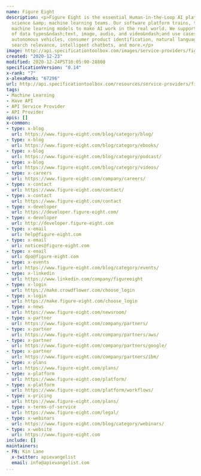 ```yaml
---
name: Figure Eight
description: <p>Figure Eight is the essential Human-in-the-Loop AI platform for data
  science &amp; machine learning teams. Our software platform trains, tests, and tunes
  machine learning models to make AI work in the real world. We support a wide range
  of data types&ndash;text, image, audio, and video&ndash;and use cases, including
  autonomous vehicles, consumer product identification, natural language processing,
  search relevance, intelligent chatbots, and more.</p>
image: http://api.specificationtoolbox.com/images/service-providers/figure-eight.jpg
created: "2020-12-23"
modified: 2020-12-24PST10:05:00-28800
specificationVersion: "0.14"
x-rank: "7"
x-alexaRank: "67296"
url: http://api.specificationtoolbox.com/resources/service-providers/figure-eight/
tags:
- Machine Learning
- Have API
- API Service Provider
- API Provider
apis: []
x-common:
- type: x-blog
  url: https://www.figure-eight.com/blog/category/blog/
- type: x-blog
  url: https://www.figure-eight.com/blog/category/ebooks/
- type: x-blog
  url: https://www.figure-eight.com/blog/category/podcast/
- type: x-blog
  url: https://www.figure-eight.com/blog/category/videos/
- type: x-careers
  url: https://www.figure-eight.com/company/careers/
- type: x-contact
  url: https://www.figure-eight.com/contact/
- type: x-contact
  url: https://www.figure-eight.com/contact
- type: x-developer
  url: https://developer.figure-eight.com/
- type: x-developer
  url: http://developer.figure-eight.com
- type: x-email
  url: help@figure-eight.com
- type: x-email
  url: notices@figure-eight.com
- type: x-email
  url: dpo@figure-eight.com
- type: x-events
  url: https://www.figure-eight.com/blog/category/events/
- type: x-linkedin
  url: https://www.linkedin.com/company/figureeight
- type: x-login
  url: https://make.crowdflower.com/choose_login
- type: x-login
  url: https://make.figure-eight.com/choose_login
- type: x-news
  url: https://www.figure-eight.com/newsroom/
- type: x-partner
  url: https://www.figure-eight.com/company/partners/
- type: x-partner
  url: https://www.figure-eight.com/company/partners/aws/
- type: x-partner
  url: https://www.figure-eight.com/company/partners/google/
- type: x-partner
  url: https://www.figure-eight.com/company/partners/ibm/
- type: x-plans
  url: https://www.figure-eight.com/plans/
- type: x-platform
  url: https://www.figure-eight.com/platform/
- type: x-platform
  url: https://www.figure-eight.com/platform/workflows/
- type: x-pricing
  url: https://www.figure-eight.com/plans/
- type: x-terms-of-service
  url: https://www.figure-eight.com/legal/
- type: x-webinars
  url: https://www.figure-eight.com/blog/category/webinars/
- type: x-website
  url: https://www.figure-eight.com
include: []
maintainers:
- FN: Kin Lane
  x-twitter: apievangelist
  email: info@apievangelist.com
...
```


